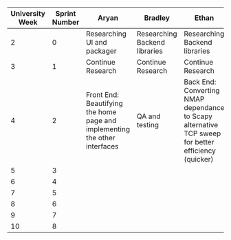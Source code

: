 | University Week | Sprint Number | Aryan                                                                      | Bradley                       | Ethan                                                                                               | James                               | Julian                                                      | Leo                                 | Sam                           |   |
|-----------------|---------------|----------------------------------------------------------------------------|-------------------------------|-----------------------------------------------------------------------------------------------------|-------------------------------------|-------------------------------------------------------------|-------------------------------------|-------------------------------|---|
| 2               | 0             | Researching UI and packager                                                | Researching Backend libraries | Researching Backend libraries                                                                       | Researching UI and packager         | Researching UI and packager                                 | Researching Backend libraries       | Researching Backend libraries |   |
| 3               | 1             | Continue Research                                                          | Continue Research             | Continue Research                                                                                   | Continue Research                   | Continue Research                                           | Continue Research                   | Continue Research             |   |
| 4               | 2             | Front End: Beautifying the home page and implementing the other interfaces | QA and testing                | Back End: Converting NMAP dependance to Scapy alternative TCP sweep for better efficiency (quicker) | Integrating Front End with Back end | Front End: UI changes (scrolling, zooming, infinite bounds) | Integrating Front End with Back end | Back End: API for front end   |   |
| 5               | 3             |                                                                            |                               |                                                                                                     |                                     |                                                             |                                     |                               |   |
| 6               | 4             |                                                                            |                               |                                                                                                     |                                     |                                                             |                                     |                               |   |
| 7               | 5             |                                                                            |                               |                                                                                                     |                                     |                                                             |                                     |                               |   |
| 8               | 6             |                                                                            |                               |                                                                                                     |                                     |                                                             |                                     |                               |   |
| 9               | 7             |                                                                            |                               |                                                                                                     |                                     |                                                             |                                     |                               |   |
| 10              | 8             |                                                                            |                               |                                                                                                     |                                     |                                                             |                                     |                               |   |
